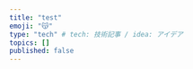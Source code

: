 ```yaml
---
title: "test"
emoji: "😽"
type: "tech" # tech: 技術記事 / idea: アイデア
topics: []
published: false
---
```


